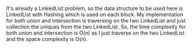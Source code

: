 It's already a LinkedList problem, so the data structure to be used here is LinkedList with Hashing which is used on each block. My implementation for both union and intersection is traversing on the two LinkedList and just collection the uniques from the two LinkedList. So, the time complexity for both union and intersection is O(n) as I just traverse on the two LinkedList and the space complexity is O(n).